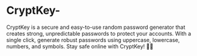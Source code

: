 # CryptKey-
CryptKey is a secure and easy-to-use random password generator that creates strong, unpredictable passwords to protect your accounts. With a single click, generate robust passwords using uppercase, lowercase, numbers, and symbols. Stay safe online with CryptKey! 🔐🚀
